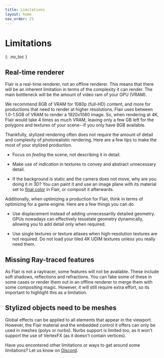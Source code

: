 ```yaml
---
title: Limitations
layout: home
nav_order: 21
---
```

# Limitations
{: .no_toc }

## Real-time renderer
Flair is a real-time renderer, not an offline renderer. This means that there will be an inherent limitation in terms of the complexity it can render. The main bottleneck will be the amount of video ram of your GPU (VRAM).

We recommend 8GB of VRAM for 1080p (full-HD) content, and more for productions that need to render at higher resolutions. Flair uses between 1.0-1.5GB of VRAM to render a 1920x1080 image. So, when rendering at 4K, Flair would take 4 times as much VRAM, leaving only a few GB left for the polygons and textures of your scene--if you only have 8GB available.

Thankfully, stylized rendering often does not require the amount of detail and complexity of photorealistic rendering. Here are a few tips to make the most of your stylized production.

* Focus on _feeling_ the scene, not describing it in detail.

* Make use of _indication_ in textures to convey and abstract unnecessary detail.

* If the background is static and the camera does not move, why are you doing it in 3D? You can paint it and use an image plane with its material set to [final color](/flair/materials/flair-shader/#final-color) in Flair, or composit it afterwards.

Additionally, when optimizing a production for Flair, think in terms of optimizing for a game engine. Here are a few things you can do.

* Use displacement instead of adding unnecessarilly detailed geometry. GPUs nowadays can effectively tesselate geometry dynamically, allowing you to add detail only when required.

* Use single textures or texture atlases when high-resolution textures are not required. Do not load your tiled 4K UDIM textures unless you really need them.

## Missing Ray-traced features

As Flair is not a raytracer, some features will not be available. These include soft shadows, reflections and refractions. You can fake some of these in some cases or render them out in an offline renderer to merge them with some compositing magic. However, it will still require extra effort, so its important to highlight this as a limitation.

## Stylized objects need to be meshes

Global effects can be applied to all elements that appear in the viewport. However, the Flair material and the embedded control it offers can only be used in meshes (polys or nurbs). Nurbs support is limited too, as it won't support the use of VertexFX (as it doesn't contain vertices).

Have you encontered other limitations or ways to get around some limitations? Let us know on [Discord](https://discord.gg/kdTQCRM).
